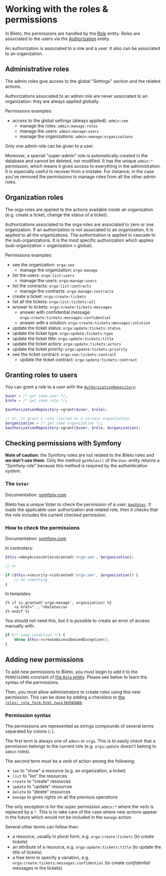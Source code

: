 # Working with the roles & permissions

In Bileto, the permissions are handled by the [Role](/src/Entity/Role.php) entity.
Roles are associated to the users via the [Authorization](/src/Entity/Authorization.php) entity.

An authorization is associated to a role and a user.
It also can be associated to an organization.

## Administrative roles

The admin roles give access to the global "Settings" section and the related actions.

Authorizations associated to an admin role are never associated to an organization: they are always applied globally.

Permissions examples:

- access to the global settings (always applied): `admin:see`
    - manage the roles: `admin:manage:roles`
    - manage the users: `admin:manage:users`
    - manage the organizations: `admin:manage:organizations`

Only one admin role can be given to a user.

Moreover, a special "super-admin" role is automatically created in the database and cannot be deleted, nor modified.
It has the unique `admin:*` permission, which means it gives access to everything in the administration.
It is especially useful to recover from a mistake.
For instance, in the case you've removed the permissions to manage roles from all the other admin roles.

## Organization roles

The orga roles are applied to the actions available inside an organization (e.g. create a ticket, change the status of a ticket).

Authorizations associated to the orga roles are associated to zero or one organization.
If an authorization is not associated to an organization, it is applied to all the organizations.
The authorization is applied in cascade to the sub-organizations.
It is the most specific authorization which applies (sub-organization > organization > global).

Permissions examples:

- see the organization: `orga:see`
    - manage the organization: `orga:manage`
- list the users: `orga:list:users`
    - manage the users: `orga:manage:users`
- list the contracts: `orga:list:contracts`
    - manage the contracts: `orga:manage:contracts`
- create a ticket: `orga:create:tickets`
- list all the tickets: `orga:list:tickets:all`
- answer to tickets: `orga:create:tickets:messages`
    - answer with confidential message: `orga:create:tickets:messages:confidential`
    - answer with a solution: `orga:create:tickets:messages:solution`
- update the ticket status: `orga:update:tickets:status`
- update the ticket type: `orga:update:tickets:type`
- update the ticket title: `orga:update:tickets:title`
- update the ticket actors: `orga:update:tickets:actors`
- update the ticket priority: `orga:update:tickets:priority`
- see the ticket contract: `orga:see:tickets:contract`
    - update the ticket contract: `orga:update:tickets:contract`

## Granting roles to users

You can grant a role to a user with the [`AuthorizationRepository`](/src/Repository/AuthorizationRepository.php):

```php
$user = /* get some user */;
$role = /* get some role */;

$authorizationRepository->grant($user, $role);

// or, to grant a role limited to a certain organization
$organization = /* get some organization */;
$authorizationRepository->grant($user, $role, $organization);
```

## Checking permissions with Symfony

**Note of caution:** the Symfony roles are not related to the Bileto roles and **we don't use them.**
Only the method `getRoles()` of the `User` entity returns a "Symfony role" because this method is required by the authentication system.

### The `Voter`

Documentation: [symfony.com](https://symfony.com/doc/current/security/voters.html)

Bileto has a unique Voter to check the permission of a user: [`AppVoter`](/src/Security/AppVoter.php).
It loads the applicable user authorization and related role, then it checks that the role includes the current checked permission.

### How to check the permissions

Documentation: [symfony.com](https://symfony.com/doc/current/security.html#access-control-authorization)

In controllers:

```php
$this->denyAccessUnlessGranted('orga:see', $organization);

// or

if ($this->security->isGranted('orga:see', $organization)) {
    // do something
}
```

In templates:

```twig
{% if is_granted('orga:manage', organization) %}
    <a href="...">Delete</a>
{% endif %}
```

You should not need this, but it is possible to create an error of access manually with:

```php
if (/* some condition */) {
    throw $this->createAccessDeniedException();
}
```

## Adding new permissions

To add new permissions to Bileto, you must begin to add it to the `PERMISSIONS` constant of [the `Role` entity](/src/Entity/Role.php).
Please see below to learn the syntax of the permissions.

Then, you must allow administrators to create roles using this new permission.
This can be done by adding a checkbox to [the `roles/_role_form.html.twig` template](/templates/roles/_role_form.html.twig).

### Permission syntax

The permissions are represented as strings compounds of several terms separated by colons (`:`).

The first term is always one of `admin` or `orga`.
This is to easily check that a permission belongs to the current role (e.g. `orga:update` doesn't belong to `admin` roles).

The second term must be a verb of action among the following:

- `see` to "show" a resource (e.g. an organization, a ticket)
- `list` to "list" the resources
- `create` to "create" resources
- `update` to "update" resources
- `delete` to "delete" resources
- `manage` to gives rights on all the previous operations

The only exception is for the super permission `admin:*` where the verb is replaced by a `*`.
This is to take care of the case where new actions appear in the future which would not be included in the `manage` action.

Several other terms can follow then:

- a resource, usually in plural form, e.g. `orga:create:tickets` (to create _tickets_)
- an attribute of a resource, e.g. `orga:update:tickets:title` (to update the _title_ of tickets)
- a free term to specify a variation, e.g. `orga:create:tickets:messages:confidential` (to create _confidential_ messages in the tickets)
